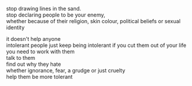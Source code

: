 stop drawing lines in the sand.  
stop declaring people to be your enemy,  
whether because of their religion, skin colour, political beliefs or sexual identity  

it doesn't help anyone  
intolerant people just keep being intolerant if you cut them out of your life  
you need to work with them  
talk to them  
find out why they hate  
whether ignorance, fear, a grudge or just cruelty  
help them be more tolerant
